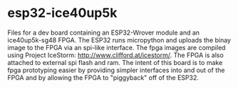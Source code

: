 # esp32-ice40up5k
Files for a dev board containing an ESP32-Wrover module and an ice40up5k-sg48 FPGA. The ESP32 runs micropython and uploads the binay image to the FPGA via an spi-like interface. The fpga images are compiled using Project IceStorm: http://www.clifford.at/icestorm/. The FPGA is also attached to external spi flash and ram. The intent of this board is to make fpga prototyping easier by providing simpler interfaces into and out of the FPGA and by allowing the FPGA to "piggyback" off of the ESP32.
